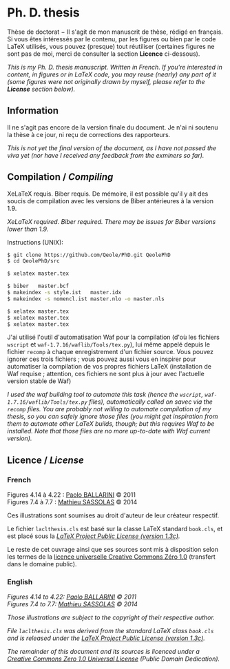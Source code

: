 # Ph. D. thesis

Thèse de doctorat − Il s'agit de mon manuscrit de thèse, rédigé en français.
Si vous êtes intéressés par le contenu, par les figures ou bien par le code LaTeX utilisés, vous pouvez (presque) tout réutiliser (certaines figures ne sont pas de moi, merci de consulter la section **Licence** ci-dessous).

_This is my Ph. D. thesis manuscript. Written in French.
If you're interested in content, in figures or in LaTeX code, you may reuse (nearly) any part of it (some figures were not originally drawn by myself, please refer to the **License** section below)._

## Information

Il ne s'agit pas encore de la version finale du document. Je n'ai ni soutenu la thèse à ce jour, ni reçu de corrections des rapporteurs.

_This is not yet the final version of the document, as I have not passed the viva yet (nor have I received any feedback from the exminers so far)._

## Compilation / _Compiling_

XeLaTeX requis. Biber requis. De mémoire, il est possible qu'il y ait des soucis de compilation avec les versions de Biber antérieures à la version 1.9.

_XeLaTeX required. Biber required. There may be issues for Biber versions lower than 1.9._

Instructions (UNIX):
```bash
$ git clone https://github.com/Qeole/PhD.git QeolePhD
$ cd QeolePhD/src

$ xelatex master.tex

$ biber   master.bcf
$ makeindex -s style.ist   master.idx
$ makeindex -s nomencl.ist master.nlo -o master.nls

$ xelatex master.tex
$ xelatex master.tex
$ xelatex master.tex
```

J'ai utilisé l'outil d'automatisation Waf pour la compilation (d'où les fichiers `wscript` et `waf-1.7.16/waflib/Tools/tex.py`), lui même appelé depuis le fichier `recomp` à chaque enregistrement d'un fichier source.
Vous pouvez ignorer ces trois fichiers ; vous pouvez aussi vous en inspirer pour automatiser la compilation de vos propres fichiers LaTeX (installation de Waf requise ; attention, ces fichiers ne sont plus à jour avec l'actuelle version stable de Waf)

_I used the waf building tool to automate this task (hence the `wscript`, `waf-1.7.16/waflib/Tools/tex.py` files), automatically called on savec via the `recomp` files.
You are probably not willing to automate compilation of my thesis, so you can safely ignore those files (you might get inspiration from them to automate other LaTeX builds, though; but this requires Waf to be installed. Note that those files are no more up-to-date with Waf current version)._

## Licence / _License_

### French
Figures 4.14 à 4.22 : [Paolo BALLARINI][2] © 2011<br />
Figures 7.4 à 7.7 : [Mathieu SASSOLAS][3] © 2014

Ces illustrations sont soumises au droit d'auteur de leur créateur respectif.

Le fichier `laclthesis.cls` est basé sur la classe LaTeX standard `book.cls`, et est placé sous la _[LaTeX Project Public License (version 1.3c)][1]._

Le reste de cet ouvrage ainsi que ses sources sont mis à disposition selon les termes de la [licence universelle Creative Commons Zéro 1.0](https://creativecommons.org/publicdomain/zero/1.0/deed.fr) (transfert dans le domaine public).

### English
_Figures 4.14 to 4.22: [Paolo BALLARINI][2] © 2011<br />
Figures 7.4 to 7.7: [Mathieu SASSOLAS][3] © 2014_

_Those illustrations are subject to the copyright of their respective author._

_File `laclthesis.cls` was derived from the standard LaTeX class `book.cls` and is released under the [LaTeX Project Public License (version 1.3c)][1]._

_The remainder of this document and its sources is licenced under a [Creative Commons Zero 1.0 Universal License](https://creativecommons.org/publicdomain/zero/1.0) (Public Domain Dedication)._

[1]: http://www.latex-project.org/lppl.txt
[2]: https://sites.google.com/site/pballarini
[3]: https://www.lacl.fr/~msassolas
